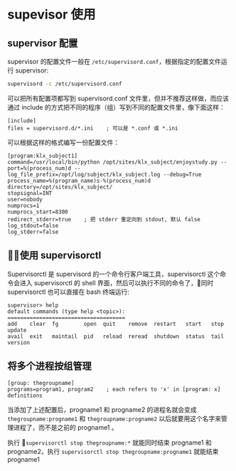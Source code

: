 # supevisor 使用

## supervisor 配置

supervisor 的配置文件一般在 `/etc/supervisord.conf`，根据指定的配置文件运行 supervisor:

```bash
supervisord -c /etc/supervisord.conf
```


可以把所有配置项都写到 supervisord.conf 文件里，但并不推荐这样做，而应该通过 include 的方式把不同的程序（组）写到不同的配置文件里，像下面这样：

```
[include]
files = supervisord.d/*.ini    ; 可以是 *.conf 或 *.ini
```

可以根据这样的格式编写一份配置文件：

```
[program:klx_subject1]
command=/usr/local/bin/python /opt/sites/klx_subject/enjoystudy.py --port=%(process_num)d --log_file_prefix=/opt/log/subject/klx_subject.log --debug=True
process_name=%(program_name)s-%(process_num)d
directory=/opt/sites/klx_subject/
stopsignal=INT
user=nobody
numprocs=1
numprocs_start=8300
redirect_stderr=true    ; 把 stderr 重定向到 stdout, 默认 false
log_stdout=false
log_stderr=false
```


## 使用 supervisorctl

Supervisorctl 是 supervisord 的一个命令行客户端工具，supervisorctl 这个命令会进入 supervisorctl 的 shell 界面，然后可以执行不同的命令了，同时 supervisorctl 也可以直接在 bash 终端运行:

```
supervisor> help
default commands (type help <topic>):
=====================================
add    clear  fg        open  quit    remove  restart   start   stop  update 
avail  exit   maintail  pid   reload  reread  shutdown  status  tail  version

```

## 将多个进程按组管理

```
[group: thegroupname]
programs=program1, program2    ; each refers to 'x' in [program: x] definitions
```

当添加了上述配置后，progname1 和 progname2 的进程名就会变成 `thegroupname:progname1` 和 `thegroupname:progname2` 以后就要用这个名字来管理进程了，而不是之前的 progname1 。

执行 `supervisorctl stop thegroupname:*` 就能同时结束 progname1 和 progname2，执行 `supervisorctl stop thegroupname:progname1` 就能结束 progname1

